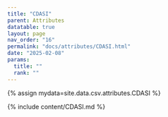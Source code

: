 ```yaml
---
title: "CDASI"
parent: Attributes
datatable: true
layout: page
nav_order: "16"
permalink: "docs/attributes/CDASI.html"
date: "2025-02-08"
params:
  title: ""
  rank: ""
---
```

{% assign mydata=site.data.csv.attributes.CDASI %} 

{% include content/CDASI.md %}
